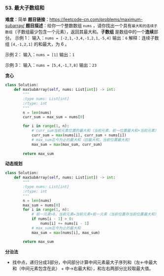 ### 53. 最大子数组和

**难度**：简单
**题目链接**：<https://leetcode-cn.com/problems/maximum-subarray/>
**题目描述**：给你一个整数数组 `nums` ，请你找出一个具有`最大和的连续子数组`（子数组最少包含一个元素），返回其最大和。**子数组** 是数组中的一个**连续**部分。
示例 1：
输入：`nums = [-2,1,-3,4,-1,2,1,-5,4]`
输出：`6`
解释：连续子数组 `[4,-1,2,1]` 的和最大，为 6 。

示例 2：
输入：`nums = [1]`
输出：`1`

示例 3：
输入：`nums = [5,4,-1,7,8]`
输出：`23`


**贪心**
```python
class Solution:
    def maxSubArray(self, nums: List[int]) -> int:
        """
        :type nums: List[int]
        :rtype: int
        """
        n = len(nums)
        curr_sum = max_sum = nums[0]

        for i in range(1, n):
            # curr_sum当前元素位置的最大和（当前元素，前一位置最大和+当前元素）
            curr_sum = max(nums[i], curr_sum + nums[i])
            # max_sum迄今为止的最大和（旧最大和，当前位置最大和）
            max_sum = max(max_sum, curr_sum)
            
        return max_sum
```
**动态规划**
```python
class Solution:
    def maxSubArray(self, nums: List[int]) -> int:
        """
        :type nums: List[int]
        :rtype: int
        """
        n = len(nums)
        max_sum = nums[0]
        for i in range(1, n):
            # 前一元素>0，当前元素=当前元素+前一元素（当前位置存当前位置最大和）
            if nums[i - 1] > 0:
                nums[i] += nums[i - 1] 
            # max_sum迄今为止的最大和
            max_sum = max(nums[i], max_sum)

        return max_sum
```
**分治法**
- 找中点，递归分成3部分，中间部分计算中间元素最大子序列和（左<-中最大和（中间元素包含在此） + 中->右最大和），和左右两部分比较取最大值。